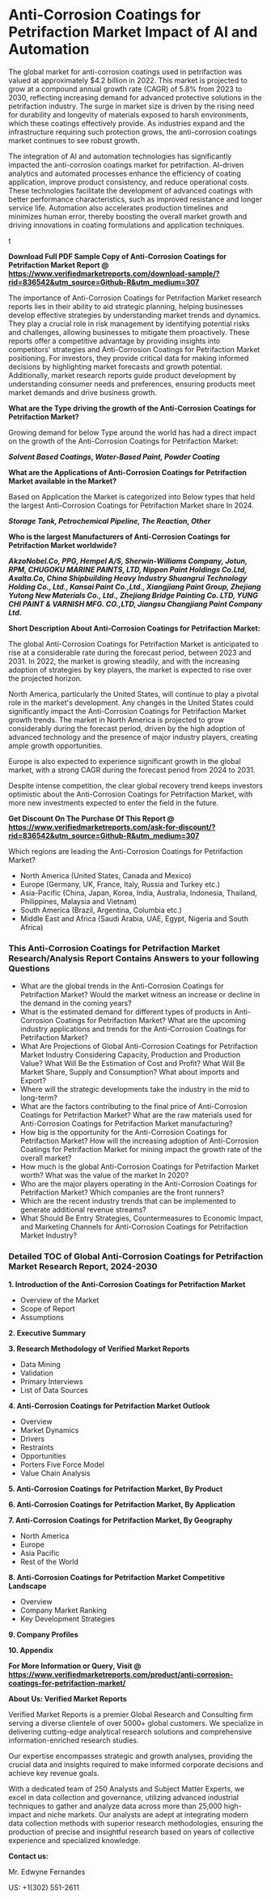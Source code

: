 <meta name="title" content="Global Anti-Corrosion Coatings for Petrifaction Market Impact of AI and Automation"><meta name="description" content="The global market for anti-corrosion coatings used in petrifaction was valued at approximately $4.2 billion in 2022. This market is projected to grow at a compound ann"><meta name="title" content="Anti-Corrosion Coatings for Petrifaction Market Size, Share, Scope, Trends, Growth, Opportunities, Analysis, Forecast"><h1>Anti-Corrosion Coatings for Petrifaction Market Impact of AI and Automation</h1><p>The global market for anti-corrosion coatings used in petrifaction was valued at approximately $4.2 billion in 2022. This market is projected to grow at a compound annual growth rate (CAGR) of 5.8% from 2023 to 2030, reflecting increasing demand for advanced protective solutions in the petrifaction industry. The surge in market size is driven by the rising need for durability and longevity of materials exposed to harsh environments, which these coatings effectively provide. As industries expand and the infrastructure requiring such protection grows, the anti-corrosion coatings market continues to see robust growth.</p><p>The integration of AI and automation technologies has significantly impacted the anti-corrosion coatings market for petrifaction. AI-driven analytics and automated processes enhance the efficiency of coating application, improve product consistency, and reduce operational costs. These technologies facilitate the development of advanced coatings with better performance characteristics, such as improved resistance and longer service life. Automation also accelerates production timelines and minimizes human error, thereby boosting the overall market growth and driving innovations in coating formulations and application techniques.</p>t</p><p id="" class=""><strong>Download Full PDF Sample Copy of Anti-Corrosion Coatings for Petrifaction Market Report @ <a href="https://www.verifiedmarketreports.com/download-sample/?rid=836542&utm_source=Github-R&utm_medium=307" target="_blank">https://www.verifiedmarketreports.com/download-sample/?rid=836542&utm_source=Github-R&utm_medium=307</a></strong></p><p>The importance of&nbsp;Anti-Corrosion Coatings for Petrifaction Market research reports lies in their ability to aid strategic planning, helping businesses develop effective strategies by understanding market trends and dynamics. They play a crucial role in risk management by identifying potential risks and challenges, allowing businesses to mitigate them proactively. These reports offer a competitive advantage by providing insights into competitors' strategies and Anti-Corrosion Coatings for Petrifaction Market positioning. For investors, they provide critical data for making informed decisions by highlighting market forecasts and growth potential. Additionally, market research reports guide product development by understanding consumer needs and preferences, ensuring products meet market demands and drive business growth.</p><p><strong>What are the&nbsp;Type driving the growth of the Anti-Corrosion Coatings for Petrifaction Market?</strong></p><p id="" class="">Growing demand for below Type around the world has had a direct impact on the growth of the Anti-Corrosion Coatings for Petrifaction Market:</p><em><strong>Solvent Based Coatings, Water-Based Paint, Powder Coating</strong></em></p><strong>What are the&nbsp;Applications&nbsp;of Anti-Corrosion Coatings for Petrifaction Market available in the Market?</strong></p><p id="" class="">Based on Application the Market is categorized into Below types that held the largest Anti-Corrosion Coatings for Petrifaction Market share In 2024.</p><em><strong>Storage Tank, Petrochemical Pipeline, The Reaction, Other</strong></em></p><strong>Who is the largest Manufacturers of Anti-Corrosion Coatings for Petrifaction Market worldwide?</strong></p><p><em><strong>AkzoNobel.Co, PPG, Hempel A/S, Sherwin-Williams Company, Jotun, RPM, CHUGOKU MARINE PAINTS, LTD, Nippon Paint Holdings Co.Ltd, Axalta.Co, China Shipbuilding Heavy Industry Shuangrui Technology Holding Co., Ltd., Kansai Paint Co.,Ltd., Xiangjiang Paint Group, Zhejiang Yutong New Materials Co., Ltd., Zhejiang Bridge Painting Co. LTD, YUNG CHI PAINT & VARNISH MFG. CO.,LTD, Jiangsu Changjiang Paint Company Ltd.</strong></em></p><p id="" class=""><strong>Short Description About Anti-Corrosion Coatings for Petrifaction Market:</strong></p><p>The global Anti-Corrosion Coatings for Petrifaction Market is anticipated to rise at a considerable rate during the forecast period, between 2023 and 2031. In 2022, the market is growing steadily, and with the increasing adoption of strategies by key players, the market is expected to rise over the projected horizon.</p><p>North America, particularly the United States, will continue to play a pivotal role in the market's development. Any changes in the United States could significantly impact the Anti-Corrosion Coatings for Petrifaction Market growth trends. The market in North America is projected to grow considerably during the forecast period, driven by the high adoption of advanced technology and the presence of major industry players, creating ample growth opportunities.</p><p>Europe is also expected to experience significant growth in the global market, with a strong CAGR during the forecast period from 2024 to 2031.</p><p>Despite intense competition, the clear global recovery trend keeps investors optimistic about the Anti-Corrosion Coatings for Petrifaction Market, with more new investments expected to enter the field in the future.</p><p id="" class=""><strong>Get Discount On The Purchase Of This Report @ <a href="https://www.verifiedmarketreports.com/ask-for-discount/?rid=836542&utm_source=Github-R&utm_medium=307" target="_blank">https://www.verifiedmarketreports.com/ask-for-discount/?rid=836542&utm_source=Github-R&utm_medium=307</a></strong></p>Which regions are leading the Anti-Corrosion Coatings for Petrifaction Market?</p><ul><li>North America (United States, Canada and Mexico)</li><li>Europe (Germany, UK, France, Italy, Russia and Turkey etc.)</li><li>Asia-Pacific (China, Japan, Korea, India, Australia, Indonesia, Thailand, Philippines, Malaysia and Vietnam)</li><li>South America (Brazil, Argentina, Columbia etc.)</li><li>Middle East and Africa (Saudi Arabia, UAE, Egypt, Nigeria and South Africa)</li></ul><h3 id="" class="">This Anti-Corrosion Coatings for Petrifaction Market Research/Analysis Report Contains Answers to your following Questions</h3><ul><li>What are the global trends in the Anti-Corrosion Coatings for Petrifaction Market? Would the market witness an increase or decline in the demand in the coming years?</li><li>What is the estimated demand for different types of products in Anti-Corrosion Coatings for Petrifaction Market? What are the upcoming industry applications and trends for the Anti-Corrosion Coatings for Petrifaction Market?</li><li>What Are Projections of Global Anti-Corrosion Coatings for Petrifaction Market Industry Considering Capacity, Production and Production Value? What Will Be the Estimation of Cost and Profit? What Will Be Market Share, Supply and Consumption? What about imports and Export?</li><li>Where will the strategic developments take the industry in the mid to long-term?</li><li>What are the factors contributing to the final price of Anti-Corrosion Coatings for Petrifaction Market? What are the raw materials used for Anti-Corrosion Coatings for Petrifaction Market manufacturing?</li><li>How big is the opportunity for the Anti-Corrosion Coatings for Petrifaction Market? How will the increasing adoption of Anti-Corrosion Coatings for Petrifaction Market for mining impact the growth rate of the overall market?</li><li>How much is the global Anti-Corrosion Coatings for Petrifaction Market worth? What was the value of the market In 2020?</li><li>Who are the major players operating in the Anti-Corrosion Coatings for Petrifaction Market? Which companies are the front runners?</li><li>Which are the recent industry trends that can be implemented to generate additional revenue streams?</li><li>What Should Be Entry Strategies, Countermeasures to Economic Impact, and Marketing Channels for Anti-Corrosion Coatings for Petrifaction Market Industry?</li></ul><h3 id="" class="">Detailed TOC of Global Anti-Corrosion Coatings for Petrifaction Market Research Report, 2024-2030</h3><p id="" class=""><strong>1. Introduction of the Anti-Corrosion Coatings for Petrifaction Market</strong></p><ul><li>Overview of the Market</li><li>Scope of Report</li><li>Assumptions</li></ul><p id="" class=""><strong>2. Executive Summary</strong></p><p id="" class=""><strong>3. Research Methodology of Verified Market Reports</strong></p><ul><li>Data Mining</li><li>Validation</li><li>Primary Interviews</li><li>List of Data Sources</li></ul><p id="" class=""><strong>4. Anti-Corrosion Coatings for Petrifaction Market Outlook</strong></p><ul><li>Overview</li><li>Market Dynamics</li><li>Drivers</li><li>Restraints</li><li>Opportunities</li><li>Porters Five Force Model</li><li>Value Chain Analysis</li></ul><p id="" class=""><strong>5. Anti-Corrosion Coatings for Petrifaction Market, By Product</strong></p><p id="" class=""><strong>6. Anti-Corrosion Coatings for Petrifaction Market, By Application</strong></p><p id="" class=""><strong>7. Anti-Corrosion Coatings for Petrifaction Market, By Geography</strong></p><ul><li>North America</li><li>Europe</li><li>Asia Pacific</li><li>Rest of the World</li></ul><p id="" class=""><strong>8. Anti-Corrosion Coatings for Petrifaction Market Competitive Landscape</strong></p><ul><li>Overview</li><li>Company Market Ranking</li><li>Key Development Strategies</li></ul><p id="" class=""><strong>9. Company Profiles</strong></p><p id="" class=""><strong>10. Appendix</strong></p><p id="" class=""><strong>For More Information or Query, Visit @ <a href="https://www.verifiedmarketreports.com/product/anti-corrosion-coatings-for-petrifaction-market/" target="_blank">https://www.verifiedmarketreports.com/product/anti-corrosion-coatings-for-petrifaction-market/</a></strong></p><p id="" class=""><strong>About Us: Verified Market Reports</strong></p><p id="" class="">Verified Market Reports is a premier Global Research and Consulting firm serving a diverse clientele of over 5000+ global customers. We specialize in delivering cutting-edge analytical research solutions and comprehensive information-enriched research studies.</p><p id="" class="">Our expertise encompasses strategic and growth analyses, providing the crucial data and insights required to make informed corporate decisions and achieve key revenue goals.</p><p id="" class="">With a dedicated team of 250 Analysts and Subject Matter Experts, we excel in data collection and governance, utilizing advanced industrial techniques to gather and analyze data across more than 25,000 high-impact and niche markets. Our analysts are adept at integrating modern data collection methods with superior research methodologies, ensuring the production of precise and insightful research based on years of collective experience and specialized knowledge.</p><p id="" class=""><strong>Contact us:</strong></p><p id="" class="">Mr. Edwyne Fernandes</p><p id="" class="">US: +1(302) 551-2611</p>